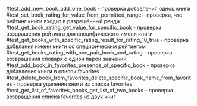 #test_add_new_book_add_one_book - проверка добавления одноц книги
#test_set_book_rating_for_value_from_permitted_range - проверка, что рейтинг книги входит в разрешённый рендж
#test_get_book_rating_get_value_for_specific_book - проверка возврашения рейтинга для специфического имени книги
#test_get_books_with_specific_rating_result_for_rating_10_true - проверка добвлания имени книги со специфическим рейтингом
#test_get_books_rating_with_one_pair_book_and_rating - проверка возврашения словаря с одной парой значений 
#test_add_book_in_favorites_presence_of_specific_book - проверка добавления книги в список favorites
#test_delete_book_from_favorites_delete_specific_book_name_from_favorites - проверка удаления книги из списка favorites
#test_get_list_of_favorites_books_get_list_of_two_books - проверка возвращения списка favorites из двух книг